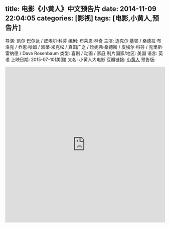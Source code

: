 title: 电影《小黄人》中文预告片
date: 2014-11-09 22:04:05
categories: [影视]
tags: [电影,小黄人,预告片]
---
<!--more-->
导演: 凯尔·巴尔达 / 皮埃尔·科芬
编剧: 布莱恩·林奇
主演: 迈克尔·基顿 / 桑德拉·布洛克 / 乔恩·哈姆 / 凯蒂·米克松 / 真田广之 / 珍妮弗·桑德斯 / 皮埃尔·科芬 / 克里斯·雷纳德 / Dave Rosenbaum
类型: 喜剧 / 动画 / 家庭
制片国家/地区: 美国
语言: 英语
上映日期: 2015-07-10(美国)
又名: 小黄人大电影
豆瓣链接: [小黄人](http://movie.douban.com/subject/11624706/)
预告版:
<iframe height=498 width=510 src="http://player.youku.com/embed/XODE4MzY3MDYw" frameborder=0 allowfullscreen></iframe>